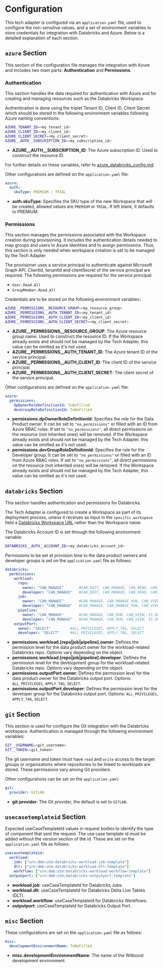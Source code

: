 # Configuration

This tech adapter is configured via an `application.yaml` file, used to configure the non-sensitive values, and a set of environment variables to store credentials for integration with Databricks and Azure. Below is a detailed explanation of each section.

## `azure` Section

This section of the configuration file manages the integration with Azure and includes two main parts: **Authentication** and **Permissions**.

### Authentication

This section handles the data required for authentication with Azure and for creating and managing resources such as the Databricks Workspace.

Authentication is done using the triplet Tenant ID, Client ID, Client Secret which should be stored in the following environment variables following Azure naming conventions:

```bash
AZURE_TENANT_ID=<my_tenant_id>
AZURE_CLIENT_ID=<my_client_id>
AZURE_CLIENT_SECRET=<my_client_secret>
AZURE__AUTH__SUBSCRIPTION_ID=<my_subscription_id>
```

* **AZURE__AUTH__SUBSCRIPTION_ID**: The Azure subscription ID. Used to construct the resource ID.

For further details on these variables, refer to [azure_databricks_config.md](azure_databricks_config.md).

Other configurations are defined on the `application.yaml` file:

```yaml
azure:
  auth:
    skuType: PREMIUM | TRIAL
```

* **auth.skuType**: Specifies the SKU type of the new Workspace that will be created, allowed values are `PREMIUM` or `TRIAL`. If left blank, it defaults to PREMIUM.

### Permissions

This section manages the permissions associated with the Workspace creation during provisioning. It includes the authentication details needed to map groups and users to Azure identities and to assign permissions. Thus, this section is only needed when workspace creation is set to be managed by the Tech Adapter

The provisioner uses a service principal to authenticate against Microsoft Graph API. ClientId, tenantId and clientSecret of the service principal are required. The following permissions are required for the service principal:
- `User.Read.All`
- `GroupMember.Read.All`

Credentials are to be stored on the following environment variables:

```bash
AZURE__PERMISSIONS__RESOURCE_GROUP=<my_resource_group>
AZURE__PERMISSIONS__AUTH_TENANT_ID=<my_tenant_id>
AZURE__PERMISSIONS__AUTH_CLIENT_ID=<my_client_id>
AZURE__PERMISSIONS__AUTH_CLIENT_SECRET=<my_client_secret>
```

* **AZURE__PERMISSIONS__RESOURCE_GROUP**: The Azure resource group name. Used to construct the resource ID. If the Workspace already exists and should not be managed by the Tech Adapter, this value can be omitted as it's not used.
* **AZURE__PERMISSIONS__AUTH_TENANT_ID**: The Azure tenant ID of the service principal.
* **AZURE__PERMISSIONS__AUTH_CLIENT_ID**: The client ID of the service principal.
* **AZURE__PERMISSIONS__AUTH_CLIENT_SECRET**: The client secret of the service principal.

Other configurations are defined on the `application.yaml` file:

```yaml
azure:
  permissions:
    dpOwnerRoleDefinitionId: ToBeFilled
    devGroupRoleDefinitionId: ToBeFilled
```

* **permissions.dpOwnerRoleDefinitionId**: Specifies the role for the Data Product owner. It can be set to `"no_permissions"` or filled with an ID from Azure RBAC roles. If set to `"no_permissions"`, all direct permissions on the resource (not inherited ones) will be removed. If the Workspace already exists and should not be managed by the Tech Adapter, this value can be omitted as it's not used.
* **permissions.devGroupRoleDefinitionId**: Specifies the role for the Developer group. It can be set to `"no_permissions"` or filled with an ID from Azure RBAC roles. If set to `"no_permissions"`, all direct permissions on the resource (not inherited ones) will be removed. If the Workspace already exists and should not be managed by the Tech Adapter, this value can be omitted as it's not used.


## `databricks` Section

This section handles authentication and permissions for Databricks.

The Tech Adapter is configured to create a Workspace as part of its deployment process, unless it receives as input in the `specific.workspace` field a [Databricks Workspace URL](https://learn.microsoft.com/en-us/azure/databricks/workspace/workspace-details#per-workspace-url) rather than the Workspace name.

The Databricks Account ID is set through the following environment variable:

```bash
DATABRICKS__AUTH__ACCOUNT_ID=<my_databricks_account_id>
```

Permissions to be set at provision time to the data product owners and developer groups is set on the `application.yaml` file as follows:

```yaml
databricks:
  permissions:
    workload:
      repo:
        owner: "CAN_MANAGE"       #CAN_EDIT, CAN_MANAGE, CAN_READ, CAN_RUN, NO_PERMISSIONS
        developer: "CAN_MANAGE"   #CAN_EDIT, CAN_MANAGE, CAN_READ, CAN_RUN, NO_PERMISSIONS
      job:
        owner: "CAN_MANAGE"       #CAN_MANAGE, CAN_MANAGE_RUN, CAN_VIEW, IS_OWNER
        developer: "CAN_MANAGE"   #CAN_MANAGE, CAN_MANAGE_RUN, CAN_VIEW, IS_OWNER
      pipeline:
        owner: "CAN_MANAGE"       #CAN_MANAGE, CAN_RUN, CAN_VIEW, IS_OWNER
        developer: "CAN_MANAGE"   #CAN_MANAGE, CAN_RUN, CAN_VIEW, IS_OWNER
    outputPort:
      owner: "SELECT"         #ALL_PRIVILEGES, APPLY_TAG, SELECT
      developer: "SELECT"     #ALL_PRIVILEGES, APPLY_TAG, SELECT
```

* **permissions.workload.[repo|job|pipeline].owner**: Defines the permission level for the data product owner for the workload-related Databricks repo. Options vary depending on the object.
* **permissions.workload.[repo|job|pipeline].developer**: Defines the permission level for the development group for the workload-related Databricks repo. Options vary depending on the object.
* **permissions.outputPort.owner**: Defines the permission level for the data product owner for the Databricks output port. Options: `ALL_PRIVILEGES`, `APPLY_TAG`, `SELECT`.
* **permissions.outputPort.developer**: Defines the permission level for the developer group for the Databricks output port. Options: `ALL_PRIVILEGES`, `APPLY_TAG`, `SELECT`.


## `git` Section

This section is used for configure the Git integration with the Databricks workspace. Authentication is managed through the following environment variables:

```bash
GIT__USERNAME=<git_username>
GIT__TOKEN=<git_token>
```

The git username and token must have `read` and `write` access to the target groups or organizations where repositories to be linked to workloads are stored. These permissions vary among Git providers.

Other configurations can be set on the `application.yaml`:

```yaml
git:
  provider: GITLAB

```

* **git.provider**: The Git provider, the default is set to `GITLAB`.


## `usecasetemplateid` Section

Expected useCaseTemplateId values in request bodies to identify the type of component that sent the request. The use case template id must be added without the version section of the id. These are set on the `application.yaml` file as follows:

```yaml
usecasetemplateid:
  workload:
    job: ["urn:dmb:utm:databricks-workload-job-template"]
    dlt: ["urn:dmb:utm:databricks-workload-dlt-template"]
    workflow: ["urn:dmb:utm:databricks-workload-workflow-template"]
  outputport: ["urn:dmb:utm:databricks-outputport-template"]
```

* **workload.job**: useCaseTemplateId for Databricks Jobs.
* **workload.dlt**: useCaseTemplateId for Databricks Delta Live Tables (DLT).
* **workload.workflow**: useCaseTemplateId for Databricks Workflows.
* **outputport**: useCaseTemplateId for Databricks Output Port.


## `misc` Section

These configurations are set on the `application.yaml` file as follows:

```yaml
misc:
  developmentEnvironmentName: ToBeFilled
```

* **misc.developmentEnvironmentName**: The name of the Witboost development environment.
